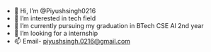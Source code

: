 - 👋 Hi, I’m @Piyushsingh0216
- 👀 I’m interested in tech field 
- 🌱 I’m currently pursuing my graduation in BTech CSE Al 2nd year
- 💞️ I’m looking for a internship 
- 📫 Email- piyushsingh.0216@gmail.com
<!---
Piyushsingh0216/Piyushsingh0216 is a ✨ special ✨ repository because its `README.md` (this file) appears on your GitHub profile.
You can click the Preview link to take a look at your changes.
--->
